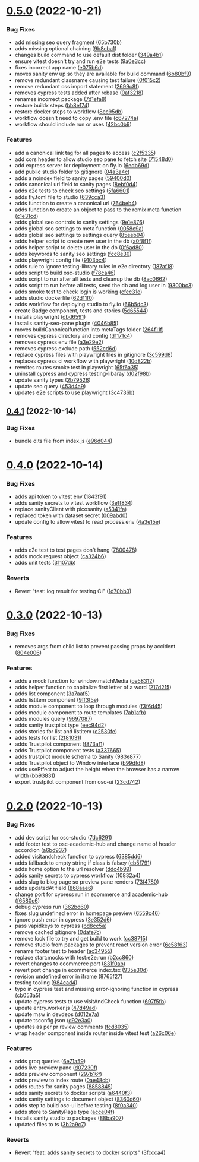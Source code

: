 # [0.5.0](https://github.com/Open-Study-College/osc/compare/v0.4.1...v0.5.0) (2022-10-21)


### Bug Fixes

* add missing seo query fragment ([65b730b](https://github.com/Open-Study-College/osc/commit/65b730b91e01173885c19f3305314e53583397ba))
* adds missing optional chaining ([9b8cba1](https://github.com/Open-Study-College/osc/commit/9b8cba139681ddf57964df2267b3c0c8e0d187d9))
* changes build command to use default dist folder ([349a4b1](https://github.com/Open-Study-College/osc/commit/349a4b1180f7408f4086470723504e4895dff675))
* ensure vitest doesn't try and run e2e tests ([9a0e3cc](https://github.com/Open-Study-College/osc/commit/9a0e3cc6a0e3d017656d8a1c6a5c08c2370c5fdf))
* fixes incorrect app name ([e075b6d](https://github.com/Open-Study-College/osc/commit/e075b6dfc98473f76f2c10ef6ef45e6caaa5f5e5))
* moves sanity env up so they are available for build command ([6b80bf9](https://github.com/Open-Study-College/osc/commit/6b80bf9290c158aed05ce103c11518e38a3a2459))
* remove redundant classname causing test failure ([0f015c2](https://github.com/Open-Study-College/osc/commit/0f015c268f315d048b32bd34f4d01f36f94ada80))
* remove redundant css import statement ([2699c8f](https://github.com/Open-Study-College/osc/commit/2699c8f5f5853416e7c1f5c8b16466cac331d339))
* removes cypress tests added after rebase ([0af3218](https://github.com/Open-Study-College/osc/commit/0af3218feff9790bd22a8630fd81b8966d72a3db))
* renames incorrect package ([7d1efa8](https://github.com/Open-Study-College/osc/commit/7d1efa887a43fda7e61dc29bc7a5633799f18892))
* restore buildx steps ([bb8e174](https://github.com/Open-Study-College/osc/commit/bb8e1743fe6f72181afa6842d8973f6dae2ee48c))
* restore docker steps to workflow ([8ec95db](https://github.com/Open-Study-College/osc/commit/8ec95db90f4773b2f6708ec3bf93b7e9bd8aea94))
* workflow doesn't need to copy .env file ([c67274a](https://github.com/Open-Study-College/osc/commit/c67274a0a86804ad797009f8d529251f1785760e))
* workflow should include run or uses ([42bc0b9](https://github.com/Open-Study-College/osc/commit/42bc0b9a02d97cb6f1675fada971e4f0d93a3d93))


### Features

* add a canonical link tag for all pages to access ([c2f5335](https://github.com/Open-Study-College/osc/commit/c2f53359c9b5147e7e710dde32beca795f10999c))
* add cors header to allow studio seo pane to fetch site ([71548d0](https://github.com/Open-Study-College/osc/commit/71548d0df0edd6eb29505f47ef657155e187b066))
* add express server for deployment on fly.io ([6edb69d](https://github.com/Open-Study-College/osc/commit/6edb69d695bd3da1636f47f4dde0da841e56ec91))
* add public studio folder to gitignore ([04a3a4c](https://github.com/Open-Study-College/osc/commit/04a3a4ccbff2de23f0094a82dd5386084cc336a8))
* adds a noindex field to sanity pages ([59400d0](https://github.com/Open-Study-College/osc/commit/59400d0e167951b4f50e05d8f4cd3e3dbf6fe67b))
* adds canonical url field to sanity pages ([8ebf0d4](https://github.com/Open-Study-College/osc/commit/8ebf0d427cab6f11843b58c9c8f0a9d2ea785c01))
* adds e2e tests to check seo settings ([5fa6601](https://github.com/Open-Study-College/osc/commit/5fa66017730df961b6321b7f8c05bc1641db0911))
* adds fly.toml file to studio ([639cca3](https://github.com/Open-Study-College/osc/commit/639cca3e536eb90cb09bcd0265cf1da61caf88e2))
* adds function to create a canonical url ([764beb4](https://github.com/Open-Study-College/osc/commit/764beb4b94b1fba833203d7ad176987b6a0d5e7c))
* adds function to create an object to pass to the remix meta function ([c1e31cd](https://github.com/Open-Study-College/osc/commit/c1e31cd08b4f03b990355f5de1e716b80403d93c))
* adds global seo controls to sanity settings ([9e1e876](https://github.com/Open-Study-College/osc/commit/9e1e876ef17a37914d8b9d5555f6949c08da4180))
* adds global seo settings to meta function ([0058c9a](https://github.com/Open-Study-College/osc/commit/0058c9aceaf55139a49cfd777b232e933de2a95f))
* adds global seo settings to settings query ([85eeb94](https://github.com/Open-Study-College/osc/commit/85eeb94f00c764f39702cef9ecf33e6185e38ae7))
* adds helper script to create new user in the db ([a0f8f1f](https://github.com/Open-Study-College/osc/commit/a0f8f1f4773e7dce1447ff7e3bb03ef3c6ba9db1))
* adds helper script to delete user in the db ([0f6ad80](https://github.com/Open-Study-College/osc/commit/0f6ad8051656942d3cc25b2ce0b769d1b27ac4f7))
* adds keywords to sanity seo settings ([fcc8e30](https://github.com/Open-Study-College/osc/commit/fcc8e30aedb79074dd81112aa044c47487bc8ba8))
* adds playwright config file ([9103bc4](https://github.com/Open-Study-College/osc/commit/9103bc4aba23259051de1e56d46635d679bd2836))
* adds rule to ignore testing-library rules in e2e directory ([187af18](https://github.com/Open-Study-College/osc/commit/187af18ceecda7b0556213278bebf6afcd53919e))
* adds script to build osc-studio ([f78ca46](https://github.com/Open-Study-College/osc/commit/f78ca463aac7fa33ae5d169187bf8ba5acc4fdde))
* adds script to run after all tests and cleanup the db ([8ac0662](https://github.com/Open-Study-College/osc/commit/8ac06629b6b28aeb8b93f134903b1ae87a9e7e8b))
* adds script to run before all tests, seed the db and log user in ([9300bc3](https://github.com/Open-Study-College/osc/commit/9300bc3ea5ff8e50132ca506652be8d70986d936))
* adds smoke test to check login is working ([cfec31e](https://github.com/Open-Study-College/osc/commit/cfec31ea5803d343707f1efcc3d7d29bcc255588))
* adds studio dockerfile ([62d11f0](https://github.com/Open-Study-College/osc/commit/62d11f0e869a3777b7184430a226b6e83b91293d))
* adds workflow for deploying studio to fly.io ([66b5dc3](https://github.com/Open-Study-College/osc/commit/66b5dc343f0fa3926204f27ffd6f83174a182549))
* create Badge component, tests and stories ([5d65544](https://github.com/Open-Study-College/osc/commit/5d655442fe071a9c8dda9e114ad66c3eae5ae93d))
* installs playwright ([dbd6591](https://github.com/Open-Study-College/osc/commit/dbd659185dadc9a21e2b1242677e053d9dd34f4a))
* installs sanity-seo-pane plugin ([4046b85](https://github.com/Open-Study-College/osc/commit/4046b85919b0afae570b264b00e9a57c77e36469))
* moves buildCanonicalfunction into metaTags folder ([264f11f](https://github.com/Open-Study-College/osc/commit/264f11f33f6cb1ffae02ab23d81ea22eb88e18e0))
* removes cypress directory and config ([d1171c4](https://github.com/Open-Study-College/osc/commit/d1171c4e362eb4706b930307766e5d6546988082))
* removes cypress env file ([a3e29e2](https://github.com/Open-Study-College/osc/commit/a3e29e2dbbea8c4c0ffbc9eb5ad7428db522c9b8))
* removes cypress exclude path ([552cd6d](https://github.com/Open-Study-College/osc/commit/552cd6dc24587e0451a41b9637b979fa6aa6d4ec))
* replace cypress files with playwright files in gitignore ([3c599d8](https://github.com/Open-Study-College/osc/commit/3c599d8b32205aba18a8ff0c1d088080241382bd))
* replaces cypress ci workflow with playwright ([10d822b](https://github.com/Open-Study-College/osc/commit/10d822b6fc65fa4105ee459d9f6cb8354580bb05))
* rewrites routes smoke test in playwright ([65f6a35](https://github.com/Open-Study-College/osc/commit/65f6a35415db7043c2cf3284b146b8b2af65c83b))
* uninstall cypress and cypress testing-libaray ([d02f98b](https://github.com/Open-Study-College/osc/commit/d02f98b1c08183f6531d31f26ada3d3292e4d6df))
* update sanity types ([2b79526](https://github.com/Open-Study-College/osc/commit/2b7952639643947070250a8e408e9e7756739412))
* update seo query ([453d4a9](https://github.com/Open-Study-College/osc/commit/453d4a98742fbf714b59cef9424c8c9494dbc98b))
* updates e2e scripts to use playwright ([3c4736b](https://github.com/Open-Study-College/osc/commit/3c4736b078d832fce7ea711f2f61d5665511e38e))



## [0.4.1](https://github.com/Open-Study-College/osc/compare/v0.4.0...v0.4.1) (2022-10-14)


### Bug Fixes

* bundle d.ts file from index.js ([e96d044](https://github.com/Open-Study-College/osc/commit/e96d044f567c86e69c9ca92a8b5dccb9bd47102b))



# [0.4.0](https://github.com/Open-Study-College/osc/compare/v0.3.0...v0.4.0) (2022-10-14)


### Bug Fixes

* adds api token to vitest env ([1843f91](https://github.com/Open-Study-College/osc/commit/1843f911f6465b4b56f367e23d1219c2228a2166))
* adds sanity secrets to vitest workflow ([3e1f834](https://github.com/Open-Study-College/osc/commit/3e1f8341af1eb17174680a6c6ee4d52cf3e0cbec))
* replace sanityClient with picosanity ([a5341fa](https://github.com/Open-Study-College/osc/commit/a5341fa2f604d48109658e6d03ac28b78e508fea))
* replaced token with dataset secret ([009abd0](https://github.com/Open-Study-College/osc/commit/009abd063dbbbbe4396d16c9fcdccc6e3a006851))
* update config to allow vitest to read process.env ([4a3e15e](https://github.com/Open-Study-College/osc/commit/4a3e15e03406c3d3d1a3f8a14563dc56551defc6))


### Features

* adds e2e test to test pages don't hang ([7800478](https://github.com/Open-Study-College/osc/commit/78004786ef1f925b123895b6377843244ff66b11))
* adds mock request object ([ca324b6](https://github.com/Open-Study-College/osc/commit/ca324b6931aa92206ca550fb453dde6f6ed93481))
* adds unit tests ([31107db](https://github.com/Open-Study-College/osc/commit/31107dbc5d3401d0c0baa77ed44e316f2de89d04))


### Reverts

* Revert "test: log result for testing CI" ([1d70bb3](https://github.com/Open-Study-College/osc/commit/1d70bb35a465118d9f55aba06e40a6d3937b165c))



# [0.3.0](https://github.com/Open-Study-College/osc/compare/v0.2.0...v0.3.0) (2022-10-13)


### Bug Fixes

* removes args from child list to prevent passing props by accident ([804e006](https://github.com/Open-Study-College/osc/commit/804e0068d051a73d3372676128d2fdeca2972123))


### Features

* adds a mock function for window.matchMedia ([ce58312](https://github.com/Open-Study-College/osc/commit/ce5831296c27c3d0157ebb5f291fb83a0a4cd102))
* adds helper function to capitalize first letter of a word ([217d215](https://github.com/Open-Study-College/osc/commit/217d21573f08ca3baa43d405b48351f78d8f42b9))
* adds list component ([3a7aaf5](https://github.com/Open-Study-College/osc/commit/3a7aaf534b3b784238864793d68e8c500a77aa11))
* adds listitem component ([9ff3f5e](https://github.com/Open-Study-College/osc/commit/9ff3f5e2a23c10cb8c77cbb0b1839e2dd6ad1aa0))
* adds module component to loop through modules ([f3f6d45](https://github.com/Open-Study-College/osc/commit/f3f6d4578810530e6ed9125b14a9afcac16ec53f))
* adds module component to route templates ([7ab1afb](https://github.com/Open-Study-College/osc/commit/7ab1afbef79d26694d7c9050abe304db30d954af))
* adds modules query ([9697087](https://github.com/Open-Study-College/osc/commit/96970875404aefa1f6662e2df48d0ced5a97767e))
* adds sanity trustpilot type ([eec94d2](https://github.com/Open-Study-College/osc/commit/eec94d2fe1bad8f7ee678056a9c7c012ea4bce0d))
* adds stories for list and listitem ([c2530fe](https://github.com/Open-Study-College/osc/commit/c2530fefe69ee168caa6b2fbe22d1089402b61aa))
* adds tests for list ([2f81031](https://github.com/Open-Study-College/osc/commit/2f81031d4e085c67144d20462c34d6e27fd294eb))
* adds Trustpilot component ([f873af1](https://github.com/Open-Study-College/osc/commit/f873af122fc507bb83257942ea08785c695c30b5))
* adds Trustpilot component tests ([a337665](https://github.com/Open-Study-College/osc/commit/a33766526d0f04ae9042fa04545d3b8662782499))
* adds trustpilot module schema to Sanity ([983e877](https://github.com/Open-Study-College/osc/commit/983e877b6709c5bbc8a69f81ea3da34d741aaad4))
* adds Trustpilot object to Window interface ([b99dfd8](https://github.com/Open-Study-College/osc/commit/b99dfd84271a61bef4e0b3060ec629e412c8e206))
* adds useEffect to adjust the height when the browser has a  narrow width ([bb93831](https://github.com/Open-Study-College/osc/commit/bb93831b6819ea63fa637da304d6fa785af47949))
* export trustpilot component from osc-ui ([23cd742](https://github.com/Open-Study-College/osc/commit/23cd742a0c5fcd1a8c0130372e27be371ea26b5d))



# [0.2.0](https://github.com/Open-Study-College/osc/compare/v0.1.29...v0.2.0) (2022-10-13)


### Bug Fixes

* add dev script for osc-studio ([7dc6291](https://github.com/Open-Study-College/osc/commit/7dc62918d1bb7c168994c4201485ef8c40fbe471))
* add footer test to osc-academic-hub and change name of header accordion ([a6bd937](https://github.com/Open-Study-College/osc/commit/a6bd937aadd82c53b1ae8ee44a192da21d6f2b88))
* added visitandcheck function to cypress ([6385dd6](https://github.com/Open-Study-College/osc/commit/6385dd62553b5e79de1aca938944721833770d52))
* adds fallback to empty string if class is falsey ([eb5f791](https://github.com/Open-Study-College/osc/commit/eb5f791a2a1ca04dd026aea38289a7e35d24d972))
* adds home option to the url resolver ([ddc4b99](https://github.com/Open-Study-College/osc/commit/ddc4b99a66cc9eeb65c1e5952529bbba0627ad0b))
* adds sanity secrets to cypress workflow ([10832a4](https://github.com/Open-Study-College/osc/commit/10832a4a4d2d3b4f60b2b7de63f5ad625d632374))
* adds slug to blog page so preview pane renders ([73f4780](https://github.com/Open-Study-College/osc/commit/73f478033bc83c63d98ca32028049877648ddf51))
* adds updatedAt field ([868aae6](https://github.com/Open-Study-College/osc/commit/868aae678740ea5879fae34cdea869cb21cb8415))
* change port for cypress run in ecommerce and academic-hub ([f6580c6](https://github.com/Open-Study-College/osc/commit/f6580c6c662217f745522c471f08279d5287264f))
* debug cypress run ([362bd60](https://github.com/Open-Study-College/osc/commit/362bd602141fc32bdf089ef4412477d5f22fb8f8))
* fixes slug undefined error in homepage preview ([6559c46](https://github.com/Open-Study-College/osc/commit/6559c4694b4773c59cf5ec2508a75de86b54ab02))
* ignore push error in cypress ([3e352d6](https://github.com/Open-Study-College/osc/commit/3e352d618bf1aa73aa5cf326a242237d59e4382e))
* pass vapidkeys to cypress ([bd8cc5a](https://github.com/Open-Study-College/osc/commit/bd8cc5a76e6bfa91556abba386a441f37ec650ea))
* remove cached gitignore ([0dafe7c](https://github.com/Open-Study-College/osc/commit/0dafe7ce2954fd947490f1f9457a7408b68bf9fd))
* remove lock file to try and get build to work ([cc38715](https://github.com/Open-Study-College/osc/commit/cc3871590848fbf03fa41b950c9bfff1d8f64ea9))
* remove studio from packages to prevent react version error ([6e58f63](https://github.com/Open-Study-College/osc/commit/6e58f630c920686ea6fa15ce93ff508c090ca2ad))
* rename footer test to header ([ac34955](https://github.com/Open-Study-College/osc/commit/ac34955a31410ad7892fd461200e3d0df5e525f4))
* replace start:mocks with test:e2e:run ([b2cc860](https://github.com/Open-Study-College/osc/commit/b2cc8609ceae0b9f11db586a58830ec2bfc039f2))
* revert changes to ecommerce port ([831f0ab](https://github.com/Open-Study-College/osc/commit/831f0abeb596dd1ae787b1fc7b9542259444c3d7))
* revert port change in ecommerce index.tsx ([935e30d](https://github.com/Open-Study-College/osc/commit/935e30da3ee105bf4415798f3e56311616e77ff8))
* revision undefined error in iframe ([8765f27](https://github.com/Open-Study-College/osc/commit/8765f27721201d91b610abc840028124d61f6c7b))
* testing tooling ([984cad4](https://github.com/Open-Study-College/osc/commit/984cad462f3daac60a8f200fe46c951a03323ede))
* typo in cypress test and missing error-ignoring function in cypress ([cb053a5](https://github.com/Open-Study-College/osc/commit/cb053a5931bc9ef4eb1412bc1e007fec1611bb5b))
* update cypress tests to use visitAndCheck function ([697f5fb](https://github.com/Open-Study-College/osc/commit/697f5fb9b000b554840e65f8c987d54e72738532))
* update entry.worker.js ([47d49ad](https://github.com/Open-Study-College/osc/commit/47d49ad13036715d400f91cbdeedce55df2d1bd1))
* update msw in devdeps ([d012e7a](https://github.com/Open-Study-College/osc/commit/d012e7a103a1635ce8e344cb20f46c978ffabd43))
* update tsconfig.json ([d92e3a0](https://github.com/Open-Study-College/osc/commit/d92e3a0aaa7830086455b4cd5058030d38b91642))
* updates as per pr review comments ([fcd8035](https://github.com/Open-Study-College/osc/commit/fcd8035d507ce27954ffdf92717a972c54269a4d))
* wrap header component inside router inside vitest test ([a26c06e](https://github.com/Open-Study-College/osc/commit/a26c06e897bd5e993248790f6cab7b79a8f80115))


### Features

* adds groq queries ([6e71a59](https://github.com/Open-Study-College/osc/commit/6e71a59963eacc8e7294e7da5d9fbe5992ed6168))
* adds live preview pane ([d07230f](https://github.com/Open-Study-College/osc/commit/d07230f64891af729a190ee10d64371724dc5a9c))
* adds preview component ([297b16f](https://github.com/Open-Study-College/osc/commit/297b16f1d345fd57f4200287d881d2d27639e8e5))
* adds preview to index route ([0ae48cb](https://github.com/Open-Study-College/osc/commit/0ae48cbe40b3cc4237db4044dce2cf14c69f549b))
* adds routes for sanity pages ([8858845](https://github.com/Open-Study-College/osc/commit/8858845de596ebe292005f46f1d3c5450671e24a))
* adds sanity secrets to docker scripts ([a6440f3](https://github.com/Open-Study-College/osc/commit/a6440f3afb31950a2b678ad8b2d228112e41225c))
* adds sanity settings to document object ([8360d60](https://github.com/Open-Study-College/osc/commit/8360d600f0dc3842ef35bbad85fdd63878f83bc4))
* adds step to build osc-ui before testing ([8f0a340](https://github.com/Open-Study-College/osc/commit/8f0a34097523f0efbdb50385831a9f3d74c38004))
* adds store to SanityPage type ([acce04f](https://github.com/Open-Study-College/osc/commit/acce04f60add819d33fe60b2cc4dfd8d4c8e549f))
* installs sanity studio to packages ([88ba907](https://github.com/Open-Study-College/osc/commit/88ba907de40248b9be4fa81c771d8d9e5503229b))
* updated files to ts ([3b2a9c7](https://github.com/Open-Study-College/osc/commit/3b2a9c7ceafcbdaaf0e0048c96eb286b0d43b8e4))


### Reverts

* Revert "feat: adds sanity secrets to docker scripts" ([3fccca4](https://github.com/Open-Study-College/osc/commit/3fccca476457de75723e84c356d3224ee2578fa1))



